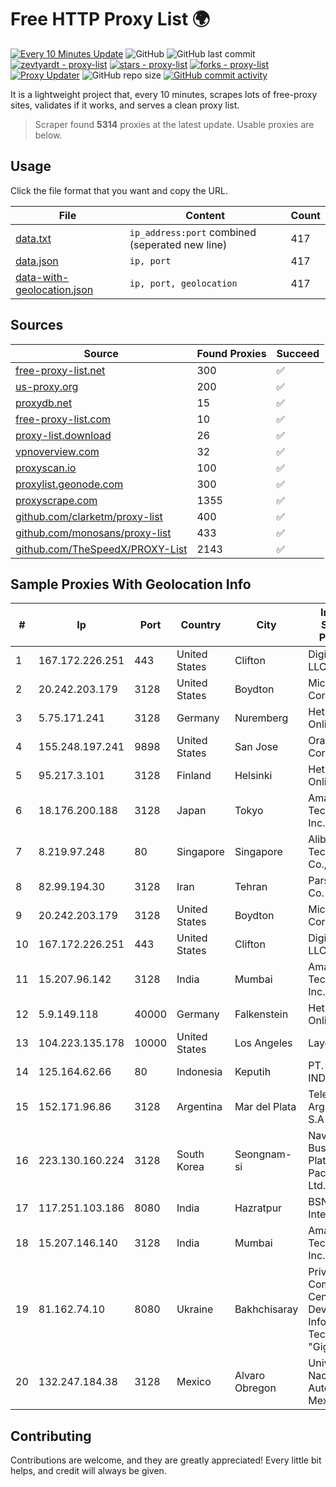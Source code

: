 
# Free HTTP Proxy List 🌍

[![Every 10 Minutes Update](https://github.com/mertguvencli/http-proxy-list/actions/workflows/main.yml/badge.svg?branch=main)](https://github.com/mertguvencli/http-proxy-list/actions/workflows/main.yml)
![GitHub](https://img.shields.io/github/license/mertguvencli/http-proxy-list)
![GitHub last commit](https://img.shields.io/github/last-commit/mertguvencli/http-proxy-list)
[![zevtyardt - proxy-list](https://img.shields.io/static/v1?label=zevtyardt&message=proxy-list&color=blue&logo=github)](https://github.com/zevtyardt/proxy-list "Go to GitHub repo")
[![stars - proxy-list](https://img.shields.io/github/stars/zevtyardt/proxy-list?style=social)](https://github.com/zevtyardt/proxy-list)
[![forks - proxy-list](https://img.shields.io/github/forks/zevtyardt/proxy-list?style=social)](https://github.com/zevtyardt/proxy-list)
[![Proxy Updater](https://github.com/zevtyardt/proxy-list/workflows/Proxy%20Updater/badge.svg)](https://github.com/zevtyardt/proxy-list/actions?query=workflow:"Proxy+Updater")
![GitHub repo size](https://img.shields.io/github/repo-size/zevtyardt/proxy-list)
[![GitHub commit activity](https://img.shields.io/github/commit-activity/m/zevtyardt/proxy-list?logo=commits)](https://github.com/zevtyardt/proxy-list/commits/main)

It is a lightweight project that, every 10 minutes, scrapes lots of free-proxy sites, validates if it works, and serves a clean proxy list.

> Scraper found **5314** proxies at the latest update. Usable proxies are below.

## Usage

Click the file format that you want and copy the URL.

|File|Content|Count|
|----|-------|-----|
|[data.txt](https://raw.githubusercontent.com/mertguvencli/http-proxy-list/main/proxy-list/data.txt)|`ip_address:port` combined (seperated new line)|417|
|[data.json](https://raw.githubusercontent.com/mertguvencli/http-proxy-list/main/proxy-list/data.json)|`ip, port`|417|
|[data-with-geolocation.json](https://raw.githubusercontent.com/mertguvencli/http-proxy-list/main/proxy-list/data-with-geolocation.json)|`ip, port, geolocation`|417|

## Sources

|Source|Found Proxies|Succeed|
|------|-------------|-------|
|[free-proxy-list.net](https://free-proxy-list.net)|300|✅|
|[us-proxy.org](https://www.us-proxy.org)|200|✅|
|[proxydb.net](http://proxydb.net)|15|✅|
|[free-proxy-list.com](https://free-proxy-list.com/?page=&port=&type%5B%5D=http&type%5B%5D=https&up_time=0&search=Search)|10|✅|
|[proxy-list.download](https://www.proxy-list.download/HTTP)|26|✅|
|[vpnoverview.com](https://vpnoverview.com/privacy/anonymous-browsing/free-proxy-servers)|32|✅|
|[proxyscan.io](https://www.proxyscan.io)|100|✅|
|[proxylist.geonode.com](https://proxylist.geonode.com/api/proxy-list?limit=300&page=1&sort_by=lastChecked&sort_type=desc&protocols=http,https)|300|✅|
|[proxyscrape.com](https://api.proxyscrape.com/v2/?request=displayproxies&protocol=http&timeout=10000&country=all&ssl=all&anonymity=all)|1355|✅|
|[github.com/clarketm/proxy-list](https://raw.githubusercontent.com/clarketm/proxy-list/master/proxy-list-raw.txt)|400|✅|
|[github.com/monosans/proxy-list](https://raw.githubusercontent.com/monosans/proxy-list/main/proxies/http.txt)|433|✅|
|[github.com/TheSpeedX/PROXY-List](https://raw.githubusercontent.com/TheSpeedX/PROXY-List/master/http.txt)|2143|✅|


## Sample Proxies With Geolocation Info

|#|Ip|Port|Country|City|Internet Service Provider|
|-|--|----|-------|----|-------------------------|
|1|167.172.226.251|443|United States|Clifton|DigitalOcean, LLC|
|2|20.242.203.179|3128|United States|Boydton|Microsoft Corporation|
|3|5.75.171.241|3128|Germany|Nuremberg|Hetzner Online GmbH|
|4|155.248.197.241|9898|United States|San Jose|Oracle Corporation|
|5|95.217.3.101|3128|Finland|Helsinki|Hetzner Online GmbH|
|6|18.176.200.188|3128|Japan|Tokyo|Amazon Technologies Inc.|
|7|8.219.97.248|80|Singapore|Singapore|Alibaba (US) Technology Co., Ltd.|
|8|82.99.194.30|3128|Iran|Tehran|ParsOnline Co.|
|9|20.242.203.179|3128|United States|Boydton|Microsoft Corporation|
|10|167.172.226.251|443|United States|Clifton|DigitalOcean, LLC|
|11|15.207.96.142|3128|India|Mumbai|Amazon Technologies Inc.|
|12|5.9.149.118|40000|Germany|Falkenstein|Hetzner Online GmbH|
|13|104.223.135.178|10000|United States|Los Angeles|LayerHost|
|14|125.164.62.66|80|Indonesia|Keputih|PT. TELKOM INDONESIA|
|15|152.171.96.86|3128|Argentina|Mar del Plata|Telecom Argentina S.A|
|16|223.130.160.224|3128|South Korea|Seongnam-si|Naver Business Platform Asia Pacific Pte. Ltd.|
|17|117.251.103.186|8080|India|Hazratpur|BSNL Internet|
|18|15.207.146.140|3128|India|Mumbai|Amazon Technologies Inc.|
|19|81.162.74.10|8080|Ukraine|Bakhchisaray|Private Company Center for Development Information Technology "Gigabyte"|
|20|132.247.184.38|3128|Mexico|Alvaro Obregon|Universidad Nacional Autonoma de Mexico|



## Contributing

Contributions are welcome, and they are greatly appreciated! Every
little bit helps, and credit will always be given.

